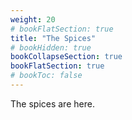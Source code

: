 ```yaml
---
weight: 20
# bookFlatSection: true
title: "The Spices"
# bookHidden: true
bookCollapseSection: true
bookFlatSection: true
# bookToc: false
---
```


The spices are here.